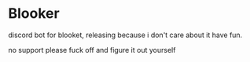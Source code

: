 # Blooker
discord bot for blooket, releasing because i don't care about it have fun.

no support please fuck off and figure it out yourself